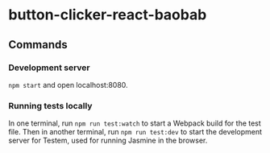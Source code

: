# button-clicker-react-baobab

## Commands

### Development server

`npm start` and open localhost:8080.

### Running tests locally

In one terminal, run `npm run test:watch` to start a Webpack build for the test file.
Then in another terminal, run `npm run test:dev` to start the development server for Testem, used for running Jasmine in the browser.
